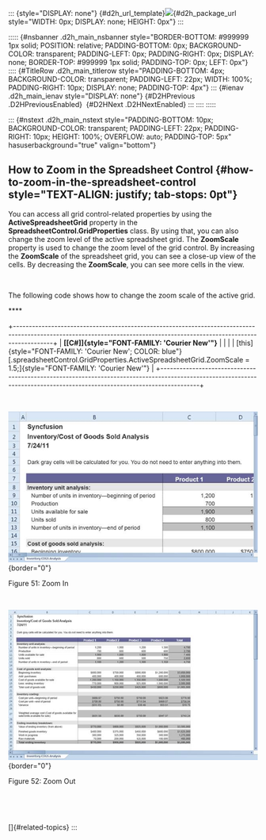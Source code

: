 ::: {style="DISPLAY: none"}
[](ms-xhelp:///?Id=d2h_url_template){#d2h_url_template}![](!package_url!){#d2h_package_url style="WIDTH: 0px; DISPLAY: none; HEIGHT: 0px"}
:::

::::: {#nsbanner .d2h_main_nsbanner style="BORDER-BOTTOM: #999999 1px solid; POSITION: relative; PADDING-BOTTOM: 0px; BACKGROUND-COLOR: transparent; PADDING-LEFT: 0px; PADDING-RIGHT: 0px; DISPLAY: none; BORDER-TOP: #999999 1px solid; PADDING-TOP: 0px; LEFT: 0px"}
:::: {#TitleRow .d2h_main_titlerow style="PADDING-BOTTOM: 4px; BACKGROUND-COLOR: transparent; PADDING-LEFT: 22px; WIDTH: 100%; PADDING-RIGHT: 10px; DISPLAY: none; PADDING-TOP: 4px"}
::: {#ienav .d2h_main_ienav style="DISPLAY: none"}
[](ms-xhelp:///?Id=85b223d9-7f74-46b9-9d0a-3b8136e84d55){#D2HPrevious .D2HPreviousEnabled}  [](ms-xhelp:///?Id=965b97e3-170d-4c8f-887d-1f675cd0bdcf){#D2HNext .D2HNextEnabled}
:::
::::
:::::

::: {#nstext .d2h_main_nstext style="PADDING-BOTTOM: 10px; BACKGROUND-COLOR: transparent; PADDING-LEFT: 22px; PADDING-RIGHT: 10px; HEIGHT: 100%; OVERFLOW: auto; PADDING-TOP: 5px" hasuserbackground="true" valign="bottom"}
## How to Zoom in the Spreadsheet Control {#how-to-zoom-in-the-spreadsheet-control style="TEXT-ALIGN: justify; tab-stops: 0pt"}

You can access all grid control-related properties by using the **ActiveSpreadsheetGrid** property in the **SpreadsheetControl.GridProperties** class. By using that, you can also change the zoom level of the active spreadsheet grid. The **ZoomScale** property is used to change the zoom level of the grid control. By increasing the **ZoomScale** of the spreadsheet grid, you can see a close-up view of the cells. By decreasing the **ZoomScale**, you can see more cells in the view.

 

The following code shows how to change the zoom scale of the active grid.

**** 

+------------------------------------------------------------------------------------------------------------------------------------------------------------------------+
| **[\[C#\]]{style="FONT-FAMILY: 'Courier New'"}**                                                                                                                       |
|                                                                                                                                                                        |
| [this]{style="FONT-FAMILY: 'Courier New'; COLOR: blue"}[.spreadsheetControl.GridProperties.ActiveSpreadsheetGrid.ZoomScale = 1.5;]{style="FONT-FAMILY: 'Courier New'"} |
+------------------------------------------------------------------------------------------------------------------------------------------------------------------------+

 

![](ImagesExt/image20_56.jpg){border="0"}

Figure 51: Zoom In

 

![](ImagesExt/image20_57.jpg){border="0"}

Figure 52: Zoom Out

 

 

[]{#related-topics}
:::
